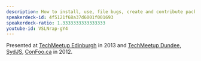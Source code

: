 ```yaml
---
description: How to install, use, file bugs, create and contribute packages to Homebrew with some history of the project along the way.
speakerdeck-id: 4f5121f68a37d6001f001693
speakerdeck-ratio: 1.3333333333333333
youtube-id: VSLNrap-gY4
---
```

Presented at [TechMeetup Edinburgh](http://techmeetup.co.uk/) in 2013 and [TechMeetup Dundee](http://techdundee.eventbrite.co.uk/), [SydJS](http://www.sydjs.com), [ConFoo.ca](https://confoo.ca) in 2012.
